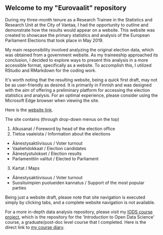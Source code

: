 ## Welcome to my "Eurovaalit" repository

During my three-month tenure as a Research Trainee in the Statistics and Research Unit at the City of Vantaa, I had the opportunity to outline and demonstrate how the results would appear on a website. This website was created to showcase the primary statistics and analysis of the European Parliament Elections that took place in May 2019.

My main responsibility involved analyzing the original election data, which was obtained from a government website. As my traineeship approached its conclusion, I decided to explore ways to present this analysis in a more accessible format, specifically as a website. To accomplish this, I utilized RStudio and RMarkdown for the coding work.

It's worth noting that the resulting website, being a quick first draft, may not be as user-friendly as desired. It is primarily in Finnish and was designed with the aim of offering a preliminary platform for accessing the election statistics and analysis. For an optimal experience, please consider using the Microsoft Edge browser when viewing the site.

Here is the [website link](https://breezewindx.github.io/eurovaalit/).

The site contains (through drop-down menus on the top)
1. Alkusanat / Foreword by head of the election office
2. Tietoa vaaleista / Information about the elections
  - Äänestysaktiivisuus / Voter turnout
  - Vaaliehdokkaat / Election candidates
  - Äänestystulokset / Election results
  - Parlamenttiin valitut / Elected to Parliament
3. Kartat / Maps
  - Äänestysaktiivisuus / Voter turnout
  - Suosituimpien puolueiden kannatus / Support of the most popular parties
    
Being just a website draft, please note that site navigation is executed simply by clicking tabs, and a complete website navigation is not available.

For a more in-depth data analysis repository, please visit my [IODS course project](https://github.com/BreezewindX/IODS-project/tree/master), which is the repository for the 'Introduction to Open Data Science' course, a graduate/post-doc level course that I completed. Here is the direct link to [my course diary](https://breezewindx.github.io/IODS-project/).
